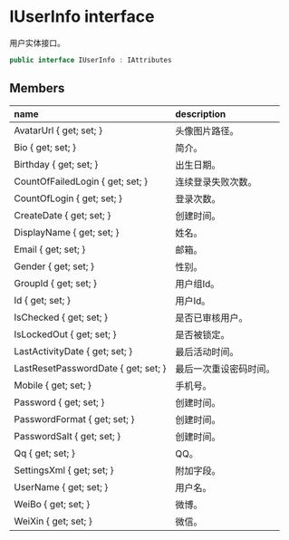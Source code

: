 # IUserInfo interface

用户实体接口。

``` c#
public interface IUserInfo : IAttributes
```

## Members

| name | description |
| :----- | :----- |
|AvatarUrl { get; set; }	|头像图片路径。|
|Bio { get; set; }	|简介。|
|Birthday { get; set; }	|出生日期。|
|CountOfFailedLogin { get; set; }	|连续登录失败次数。|
|CountOfLogin { get; set; }	|登录次数。|
|CreateDate { get; set; }	|创建时间。|
|DisplayName { get; set; }	|姓名。|
|Email { get; set; }	|邮箱。|
|Gender { get; set; }	|性别。|
|GroupId { get; set; }	|用户组Id。|
|Id { get; set; }	|用户Id。|
|IsChecked { get; set; }	|是否已审核用户。|
|IsLockedOut { get; set; }	|是否被锁定。|
|LastActivityDate { get; set; }	|最后活动时间。|
|LastResetPasswordDate { get; set; }	|最后一次重设密码时间。|
|Mobile { get; set; }	|手机号。|
|Password { get; set; }	|创建时间。|
|PasswordFormat { get; set; }	|创建时间。|
|PasswordSalt { get; set; }	|创建时间。|
|Qq { get; set; }	|QQ。|
|SettingsXml { get; set; }	|附加字段。|
|UserName { get; set; }	|用户名。|
|WeiBo { get; set; }	|微博。|
|WeiXin { get; set; }	|微信。|

